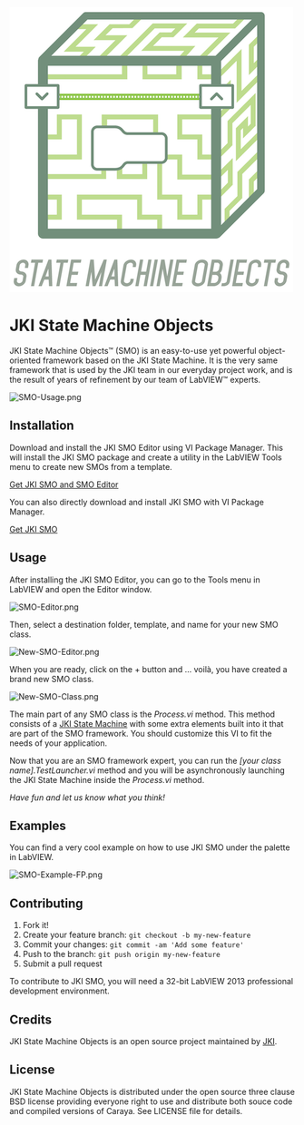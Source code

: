 ![smo_logo.png](https://github.com/JKISoftware/JKI-State-Machine-Objects/blob/master/images/smo_logo.png)

# JKI State Machine Objects

JKI State Machine Objects™ (SMO) is an easy-to-use yet powerful object-oriented framework based on the JKI State Machine. It is the very same framework that is used by the JKI team in our everyday project work, and is the result of years of refinement by our team of LabVIEW™ experts.

![SMO-Usage.png](https://github.com/JKISoftware/JKI-State-Machine-Objects/blob/master/images/SMO-Usage.png)


## Installation

Download and install the JKI SMO Editor using VI Package Manager. This will install the JKI SMO package and create a utility in the LabVIEW Tools menu to create new SMOs from a template.

[Get JKI SMO and SMO Editor](http://vipm.jki.net/#!/package/jki_lib_smo_editor)

You can also directly download and install JKI SMO with VI Package Manager.

[Get JKI SMO](http://vipm.jki.net/#!/package/jki_statemachineobjects)




## Usage

After installing the JKI SMO Editor, you can go to the Tools menu in LabVIEW and open the Editor window.

![SMO-Editor.png](https://github.com/JKISoftware/JKI-State-Machine-Objects/blob/master/images/SMO-Editor.png)

Then, select a destination folder, template, and name for your new SMO class. 

![New-SMO-Editor.png](https://github.com/JKISoftware/JKI-State-Machine-Objects/blob/master/images/New-SMO-Editor.png)


When you are ready, click on the + button and ... voilà, you have created a brand new SMO class.

![New-SMO-Class.png](https://github.com/JKISoftware/JKI-State-Machine-Objects/blob/master/images/New-SMO-Class.png)


The main part of any SMO class is the _Process.vi_ method. This method consists of a [JKI State Machine](http://jki.net/state-machine) with some extra elements built into it that are part of the SMO framework. You should customize this VI to fit the needs of your application. 

Now that you are an SMO framework expert, you can run the _[your class name].TestLauncher.vi_ method and you will be asynchronously launching the JKI State Machine inside the _Process.vi_ method.

_Have fun and let us know what you think!_



## Examples

You can find a very cool example on how to use JKI SMO under the palette in LabVIEW.

![SMO-Example-FP.png](https://github.com/JKISoftware/JKI-State-Machine-Objects/blob/master/images/SMO-Example-FP.png)


## Contributing

1. Fork it!
2. Create your feature branch: `git checkout -b my-new-feature`
3. Commit your changes: `git commit -am 'Add some feature'`
4. Push to the branch: `git push origin my-new-feature`
5. Submit a pull request

To contribute to JKI SMO, you will need a 32-bit LabVIEW 2013 professional development environment. 

## Credits

JKI State Machine Objects is an open source project maintained by [JKI](http://jki.net).

## License

JKI State Machine Objects is distributed under the open source three clause BSD license providing everyone right to use and distribute both souce code 
and compiled versions of Caraya. See LICENSE file for details.
